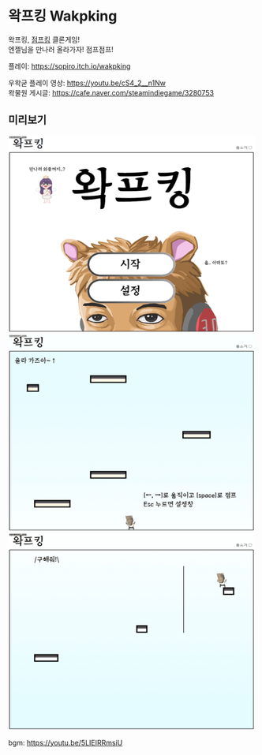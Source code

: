 # 왁프킹 Wakpking

왁프킹, [점프킹](https://namu.wiki/w/Jump%20King?from=%EC%A0%90%ED%94%84%ED%82%B9) 클론게임!  
엔젤님을 만나러 올라가자! 점프점프!

플레이: https://sopiro.itch.io/wakpking

우왁굳 플레이 영상: https://youtu.be/cS4_2__n1Nw  
왁물원 게시글: https://cafe.naver.com/steamindiegame/3280753  

## 미리보기

<img src=".github/img1.gif" width="500" height="400" />

<img src=".github/img2.gif" width="500" height="400" />

<img src=".github/img3.gif" width="500" height="400" />

bgm: https://youtu.be/5LIEIRRmsiU

